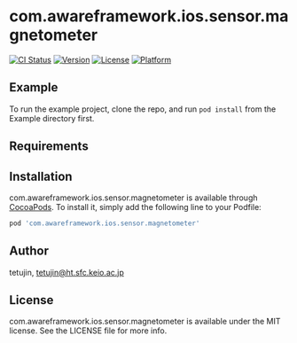 # com.awareframework.ios.sensor.magnetometer

[![CI Status](https://img.shields.io/travis/tetujin/com.awareframework.ios.sensor.magnetometer.svg?style=flat)](https://travis-ci.org/tetujin/com.awareframework.ios.sensor.magnetometer)
[![Version](https://img.shields.io/cocoapods/v/com.awareframework.ios.sensor.magnetometer.svg?style=flat)](https://cocoapods.org/pods/com.awareframework.ios.sensor.magnetometer)
[![License](https://img.shields.io/cocoapods/l/com.awareframework.ios.sensor.magnetometer.svg?style=flat)](https://cocoapods.org/pods/com.awareframework.ios.sensor.magnetometer)
[![Platform](https://img.shields.io/cocoapods/p/com.awareframework.ios.sensor.magnetometer.svg?style=flat)](https://cocoapods.org/pods/com.awareframework.ios.sensor.magnetometer)

## Example

To run the example project, clone the repo, and run `pod install` from the Example directory first.

## Requirements

## Installation

com.awareframework.ios.sensor.magnetometer is available through [CocoaPods](https://cocoapods.org). To install
it, simply add the following line to your Podfile:

```ruby
pod 'com.awareframework.ios.sensor.magnetometer'
```

## Author

tetujin, tetujin@ht.sfc.keio.ac.jp

## License

com.awareframework.ios.sensor.magnetometer is available under the MIT license. See the LICENSE file for more info.
